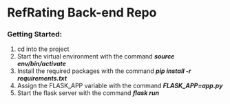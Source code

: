 # RefRating Back-end Repo

### Getting Started:

1. cd into the project
2. Start the virtual environment with the command ***source env/bin/activate***
3. Install the required packages with the command ***pip install -r requirements.txt***
3. Assign the FLASK_APP variable with the command ***FLASK_APP=app.py***
4. Start the flask server with the command ***flask run***





